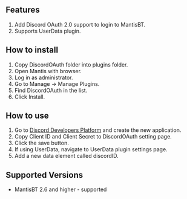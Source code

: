 Features
--------
1. Add Discord OAuth 2.0 support to login to MantisBT.
2. Supports UserData plugin.

How to install
--------------

1. Copy DiscordOAuth folder into plugins folder.
2. Open Mantis with browser.
3. Log in as administrator.
4. Go to Manage -> Manage Plugins.
5. Find DiscordOAuth in the list.
6. Click Install.

How to use
----------

1. Go to [Discord Developers Platform](https://discord.com/developers) and create the new application.
2. Copy Client ID and Client Secret to DiscordOAuth setting page.
3. Click the save button.
4. If using UserData, navigate to UserData plugin settings page.
5. Add a new data element called discordID.

Supported Versions
------------------

- MantisBT 2.6 and higher - supported
